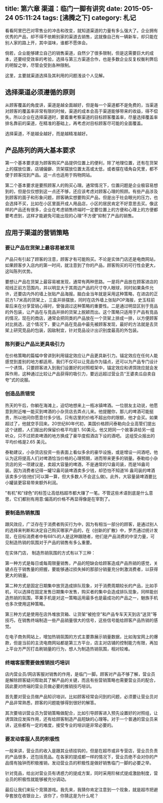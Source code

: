 title: 第六章 渠道：临门一脚有讲究
date: 2015-05-24 05:11:24
tags: [沸腾之下]
category: 札记
---
看看阿里巴巴对零售业的冲击和改变，就知道渠道的力量有多么强大了。企业拥有优秀的产品，却不得不依赖别家的渠道去销售，这就像自己有一辆新车，却只能在别人家的路上开，其中滋味，谁都不愿体会。

倘若，企业能够建立自己的销售渠道，自然少了很多限制，但是这需要巨大的成本，还要经受效率的考验，选择与第三方渠道合作，也是多数企业反复权衡利弊后的明智之举，尽管会受到各种限制。

这里，主要就渠道选择及其利用的问题浅谈个人见解。
## 选择渠道必须遵循的原则

从顾客覆盖的角度讲，渠道是越全面越好，但是每一个渠道都不是免费的，当渠道对顾客的覆盖率非常有限的时候，渠道的成本会高于渠道能够带来的收益，得不偿失。所以企业在选择渠道时，要着重考察渠道的目标顾客覆盖率，尽量选择覆盖率排名靠前的渠道，在精准的基础上，再考虑对目标顾客尽可能的全面覆盖。<!--more-->

选择渠道，不是越全越好，而是越精准越好。
## 产品陈列的两大基本要求

第一个基本要求是为顾客购买产品提供位置上的便利，除了地理位置，还有在货架上的摆放位置，店铺偏僻、货架摆放位置太高或太低，或者摆在墙角旮旯里，都不便于顾客找到产品。这一点也适用于购物网站。

第二个基本要求是要照顾客人的购买心理。通常情况下，位置问题是企业极容易想到的，但是仅仅想到这一点还不够，还应该考虑对顾客心理的照顾。有些产品涉及到顾客的面子和形象问题，顾客确实想要购买产品，但是出于社会眼光的压力，也会选择不买，比如在小区里面开成人用品店，小区的居民肯定不好意思去买。像这样的产品还有很多，企业在考虑销售终端时一定要位置上的方便和心理上的方便都要考虑到，这样才能避免可能出现的心理“不方便”抑制了产品的销售。
## 应用于渠道的营销策略
### 要让产品在货架上最容易被发现

产品只有引起了顾客的注意，顾客才有可能购买。不论是实体门店还是电商网站，如果顾客步入店内的第一时间，就注意到了你的产品，顾客购买的可行性会更大，这叫陈列优势。

要想让产品在货架上最容易被发现，通常有两种思路。一是将产品放在顾客进店的视线正前方范围内，并以明显大于其周边产品的尺寸夺人眼球，同时如果条件允许，还要店内外的墙上张贴产品海报。脑白金当年就是采用这种策略，在进店的正前方1.7米高的货架上，三盒并排摆放，同时在店外墙上张贴POP海报，史玉柱前辈后来在分享营销心得时，曾强调过这种策略的重要性。二是通过明显区别于竞品的外包装，让产品在与竞品并排的货架上脱颖而出。这个策略只适用于产品有竞品的情况，现在的商店，通常会把同类的产品放在一个货架上排成一排，以方便顾客对比挑选，这个情况下，要让产品在竞品中最先被顾客发现，最好的方法就是去货架上研究竞品的包装，因敌制宜，针对竞品设计出识别度最高的外包装。
### 陈列要让产品比更具吸引力

在价格策略的篇幅中曾讲到利用锚定效应让产品更具新引力。锚定效应在任何人能感觉到差别的地方都适用，我们不仅可以让竞品作为锚点，还可以为产品专门设计一个诱饵，只要顾客进入到我们设置好的对照框架中，锚定效应和诱饵效应就会发挥作用，这种通过比较让产品获得的吸引力，要远远超过营业员“王婆卖瓜自卖自夸”式的说服。
### 创造品质错觉

热天的午后，你躺在海滩上，迫切地想来上一瓶冰镇啤酒。一位朋友主动说，他愿意到附近唯一能买到啤酒的小杂货店去弄点儿来。他提醒你，那儿的啤酒可能挺贵，所以他问你愿意付多少钱。只有店里的价格不超出你的限额，他才会买。如果超过了，他就空手回来。20世纪80年代初，美国价格顾问泰勒向企业高管们提出这个谜题，人们报出的保留价格平均是1. 50美元。他又把同一个故事讲给另一组听众，只不过把卖啤酒的地方换成了豪华度假酒店下设的酒吧。 这组受众报出的平均价格是2.65 美元。

泰勒建议，小杂货店投资一些表面上看似多余的豪华设施，或是增设一间酒吧，他认为这将提高人们对啤酒恰当价格的心理预期，进而带来更多的销量。泰勒给小杂货店的另一项建议是，卖超大容量的啤酒，不是通常的12盎司装，而是16盎司装。因为消费者记得一罐12盎司装啤酒卖多少钱，却恐怕不知道16 盎司装的啤酒该卖多少钱(他们可以算一算，但大多数人不会这么做)。此外，大容量装啤酒要比小罐装更容易带来额外利润。

"有机"和"绿色"的标签让高低档超市都大赚了一笔。不管这些术语到底是什么意思，它们都别有用意:偏高的价格不再显得像是在宰割了。
### 要制造热销氛围

跟风效应，广泛存在于消费者购买行为中，因为有相当一部分的顾客，是通过别人的选择来判断和决定自己购买哪家产品的，在《创新的扩散》中，罗杰通过统计发现，在目标消费者中有68%的人是这种跟随者，他们是产品消费的中坚力量，可见制造热销的氛围对于产品的销售有多么重要。

在实体门店， 制造热销氛围的方式有以下三种：

第一种方式是每日或每周限量销售，产品的短缺会给顾客造成产品热销的感觉，关键点在于销售量的把握，要能够通过损失掉的那部分销量充分刺激消费者，以获得更大的销量。

第二种方式是固定日期集中放货造成排队现象，对于消费周期较长的产品，比如手机，可以选择在固定发售日期集中发售，购买者的集中会造成排队现象，同样能创造热销的氛围，苹果手机是对这一策略运用最多也是最成功的产品之一，魅族手机也多次使用这种策略。

第三种方式是使用在店外堆放货箱、让货架“被抢空”和产品专车天天到店“送货”等技巧，在销售终端制造一些产品销量很大的信号，这些信号能给顾客产品热销的感觉。

在电子商务网站上，增加热销氛围的方式主要靠展示销量数据，比如淘宝网上的爆款，但是当前的主流电商网站都是第三方平台，店主对店铺的控制能力有限，再加上平台方严厉打击刷销量的行为，想人为制造热销氛围，相对较难。
### 终端客服需要做推销技巧培训

店内营业员/网店客服对销售的作用，是临门一脚。顾客对产品不够了解，营业员是解除顾客疑问帮助其了解产品的关键，而且有些营销策略也需要营业员的配合，因此要对终端的营业员做必要的推销技巧培训。

首先要对营业员做产品知识培训，比如顾客经常会问到的问题，必须要让营业员对产品非常熟悉，顾客的问题能够得到很好的解答。

其次要培训营业员为营销策略做配合，比如引导顾客进入预先设置好的对照组，让诱饵效应发挥作用，还有给顾客制造产品短缺的心理等。对于一个普通的营业员来讲，这些都有一定的难度，接受专业的培训是非常必要的。
### 要发动客服人员的积极性

一般来讲，营业员的收入是跟其业绩挂钩的，但是在超市或非专营店，营业员负责的产品很多，还包括竞品。在各家的提成都一样的情况下，营业员绝不会对你的产品情有独钟而积极推销，发动营业员的积极性是做好销售临门一脚的必要之举。

针对竞品，给出对营业员有诱惑力的提成方案，同时采用阶梯式提成激励制度，营业员的积极性就能够被充分调动。

最后让我们来玩个竞猜游戏。我先来，我猜你肯定注意到一个现象，就是超市把避孕套放在收银台上，该你了，你猜这是为什么呢？